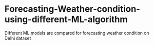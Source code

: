# Forecasting-Weather-condition-using-different-ML-algorithm
Different ML models are compared for forecasting weather condition on Delhi dataset
